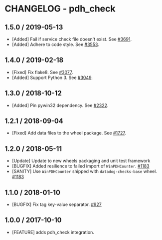 # CHANGELOG - pdh_check

## 1.5.0 / 2019-05-13

* [Added] Fail if service check file doesn't exist. See [#3691](https://github.com/DataDog/integrations-core/pull/3691).
* [Added] Adhere to code style. See [#3553](https://github.com/DataDog/integrations-core/pull/3553).

## 1.4.0 / 2019-02-18

* [Fixed] Fix flake8. See [#3077](https://github.com/DataDog/integrations-core/pull/3077).
* [Added] Support Python 3. See [#3049](https://github.com/DataDog/integrations-core/pull/3049).

## 1.3.0 / 2018-10-12

* [Added] Pin pywin32 dependency. See [#2322][1].

## 1.2.1 / 2018-09-04

* [Fixed] Add data files to the wheel package. See [#1727][2].

## 1.2.0 / 2018-05-11

* [Update] Update to new wheels packaging and unit test framework
* [BUGFIX] Added resilience to failed import of `WinPDHCounter`. [#1183][3]
* [SANITY] Use `WinPDHCounter` shipped with `datadog-checks-base` wheel. [#1183][3]

## 1.1.0 / 2018-01-10

* [BUGFIX] Fix tag key-value separator. [#927][4]

## 1.0.0 / 2017-10-10

* [FEATURE] adds pdh_check integration.

<!--- The following link definition list is generated by PimpMyChangelog --->
[1]: https://github.com/DataDog/integrations-core/pull/2322
[2]: https://github.com/DataDog/integrations-core/pull/1727
[3]: https://github.com/DataDog/integrations-core/issues/1183
[4]: https://github.com/DataDog/integrations-core/issues/927
